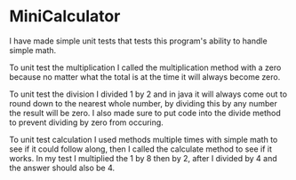 # MiniCalculator
I have made simple unit tests that tests this program's ability to handle simple math.

To unit test the multiplication I called the multiplication method with a zero because no matter what the total is at the time it will always become zero.

To unit test the division I divided 1 by 2 and in java it will always come out to round down to the nearest whole number, by dividing this by any number the result will be zero. I also made sure to put code into the divide method to prevent dividing by zero from occuring.

To unit test calculation I used methods multiple times with simple math to see if it could follow along, then I called the calculate method to see if it works. In my test I multiplied the 1 by 8 then by 2, after I divided by 4 and the answer should also be 4.
